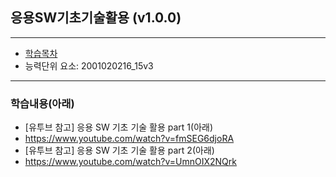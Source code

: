 ## 응용SW기초기술활용 (v1.0.0)
 
---

- [학습목차](https://github.com/miniplugin/human)
- 능력단위 요소: 2001020216_15v3

---

### 학습내용(아래)

- [유투브 참고] 응용 SW 기초 기술 활용 part 1(아래)
- https://www.youtube.com/watch?v=fmSEG6djoRA
- [유투브 참고] 응용 SW 기초 기술 활용 part 2(아래)
- https://www.youtube.com/watch?v=UmnOIX2NQrk

